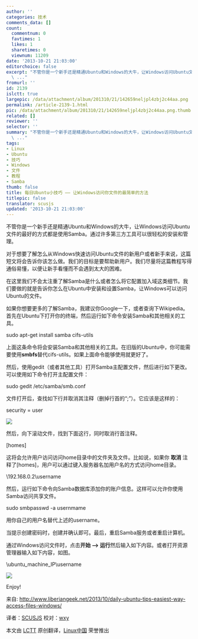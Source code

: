 ```yaml
---
author: ''
categories: 技术
comments_data: []
count:
  commentnum: 0
  favtimes: 1
  likes: 1
  sharetimes: 0
  viewnum: 11209
date: '2013-10-21 21:03:00'
editorchoice: false
excerpt: "不管你是一个新手还是精通Ubuntu和Windows的大牛，让Windows访问Ubuntu文件的最好的方式都是使用Samba。通过许多第三方工具可以很轻松的安装和管理。\r\n对于想要了解怎么从Windows快速访问Ubuntu文件的新用户或者新手
  \ ..."
fromurl: ''
id: 2139
islctt: true
largepic: /data/attachment/album/201310/21/142659neljpl4zbj2c44aa.png
permalink: /article-2139-1.html
pic: /data/attachment/album/201310/21/142659neljpl4zbj2c44aa.png.thumb.jpg
related: []
reviewer: ''
selector: ''
summary: "不管你是一个新手还是精通Ubuntu和Windows的大牛，让Windows访问Ubuntu文件的最好的方式都是使用Samba。通过许多第三方工具可以很轻松的安装和管理。\r\n对于想要了解怎么从Windows快速访问Ubuntu文件的新用户或者新手
  \ ..."
tags:
- Linux
- Ubuntu
- 技巧
- Windows
- 文件
- 教程
- Samba
thumb: false
title: 每日Ubuntu小技巧 —— 让Windows访问你文件的最简单的方法
titlepic: false
translator: scusjs
updated: '2013-10-21 21:03:00'
---
```


不管你是一个新手还是精通Ubuntu和Windows的大牛，让Windows访问Ubuntu文件的最好的方式都是使用Samba。通过许多第三方工具可以很轻松的安装和管理。


对于想要了解怎么从Windows快速访问Ubuntu文件的新用户或者新手来说，这篇短文将会告诉你该怎么做。我们的目标是要帮助新用户。我们尽量将这篇教程写得通俗易懂，以便让新手看懂而不会遇到太大的困难。


在这里我们不会太注重了解Samba是什么或者怎么将它配置加入域这类细节。我们要做的就是告诉你怎么在Ubuntu中安装和设置Samba，让Windows可以访问Ubuntu的文件。


如果你想要更多的了解Samba，我建议你Google一下，或者查询下Wikipedia。首先在Ubuntu下打开你的终端，然后运行如下命令安装Samba和其他相关的工具。


sudo apt-get install samba cifs-utils


上面这条命令将会安装Samba和其他相关的工具。在旧版的Ubuntu中，你可能需要使用**smbfs**替代cifs-utils。如果上面命令能够使用就更好了。


然后，使用gedit（或者其他工具）打开Samba主配置文件，然后进行如下更改。可以使用如下命令打开主配置文件：


sudo gedit /etc/samba/smb.conf


文件打开后，查找如下行并取消其注释（删掉行首的“;”）。它应该是这样的：


security = user


![](/data/attachment/album/201310/21/142659neljpl4zbj2c44aa.png)


然后，向下滚动文件，找到下面这行，同时取消行首注释。


[homes]


这将会允许用户访问访问home目录中的文件夹及文件。比如说，如果你 **取消** 注释了[homes]，用户可以通过键入服务器名加用户名的方式访问home目录。


\\192.168.0.2\username


然后，运行如下命令向Samba数据库添加你的账户信息。这样可以允许你使用Samba访问共享文件。


sudo smbpasswd -a usernmame


用你自己的用户名替代上述的username。


当提示创建密码时，创建并确认即可。最后，重启Samba服务或者重启计算机。


通过Windows访问文件时，点击**开始 –> 运行**然后输入如下内容。或者打开资源管理器输入如下内容，如图。


\\ubuntu\_machine\_IP\username


 ![](/data/attachment/album/201310/21/142659qh1wvz2w6yz13lre.png)


Enjoy!


 


来自: <http://www.liberiangeek.net/2013/10/daily-ubuntu-tips-easiest-way-access-files-windows/>


译者：[SCUSJS](https://github.com/scusjs) 校对：[wxy](https://github.com/wxy)


本文由 [LCTT](https://github.com/LCTT/TranslateProject) 原创翻译，[Linux中国](http://linux.cn/) 荣誉推出